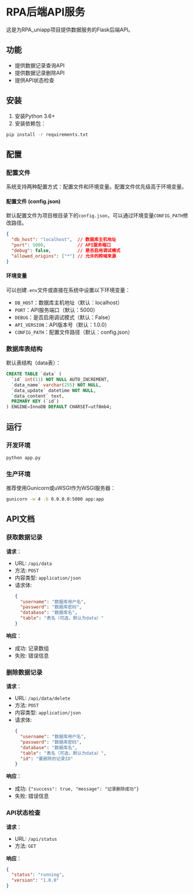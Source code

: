 # RPA后端API服务

这是为RPA_uniapp项目提供数据服务的Flask后端API。

## 功能

- 提供数据记录查询API
- 提供数据记录删除API
- 提供API状态检查

## 安装

1. 安装Python 3.6+
2. 安装依赖包：

```bash
pip install -r requirements.txt
```

## 配置

### 配置文件

系统支持两种配置方式：配置文件和环境变量。配置文件优先级高于环境变量。

#### 配置文件 (config.json)

默认配置文件为项目根目录下的`config.json`，可以通过环境变量`CONFIG_PATH`修改路径。

```json
{
  "db_host": "localhost",  // 数据库主机地址
  "port": 5000,            // API服务端口
  "debug": false,          // 是否启用调试模式
  "allowed_origins": ["*"] // 允许的跨域来源
}
```

#### 环境变量

可以创建`.env`文件或直接在系统中设置以下环境变量：

- `DB_HOST`：数据库主机地址（默认：localhost）
- `PORT`：API服务端口（默认：5000）
- `DEBUG`：是否启用调试模式（默认：False）
- `API_VERSION`：API版本号（默认：1.0.0）
- `CONFIG_PATH`：配置文件路径（默认：config.json）

### 数据库表结构

默认表结构（data表）：

```sql
CREATE TABLE `data` (
  `id` int(11) NOT NULL AUTO_INCREMENT,
  `data_name` varchar(255) NOT NULL,
  `data_update` datetime NOT NULL,
  `data_content` text,
  PRIMARY KEY (`id`)
) ENGINE=InnoDB DEFAULT CHARSET=utf8mb4;
```

## 运行

### 开发环境

```bash
python app.py
```

### 生产环境

推荐使用Gunicorn或uWSGI作为WSGI服务器：

```bash
gunicorn -w 4 -b 0.0.0.0:5000 app:app
```

## API文档

### 获取数据记录

**请求**：
- URL: `/api/data`
- 方法: `POST`
- 内容类型: `application/json`
- 请求体:
  ```json
  {
    "username": "数据库用户名",
    "password": "数据库密码",
    "database": "数据库名",
    "table": "表名（可选，默认为data）"
  }
  ```

**响应**：
- 成功: 记录数组
- 失败: 错误信息

### 删除数据记录

**请求**：
- URL: `/api/data/delete`
- 方法: `POST`
- 内容类型: `application/json`
- 请求体:
  ```json
  {
    "username": "数据库用户名",
    "password": "数据库密码",
    "database": "数据库名",
    "table": "表名（可选，默认为data）",
    "id": "要删除的记录ID"
  }
  ```

**响应**：
- 成功: `{"success": true, "message": "记录删除成功"}`
- 失败: 错误信息

### API状态检查

**请求**：
- URL: `/api/status`
- 方法: `GET`

**响应**：
```json
{
  "status": "running",
  "version": "1.0.0"
}
``` 